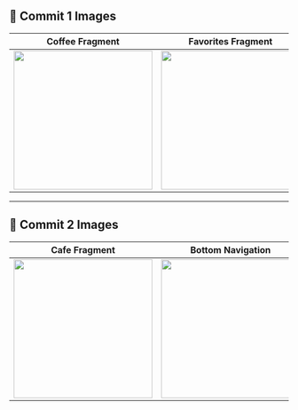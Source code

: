 ## 📸 Commit 1 Images

| Coffee Fragment | Favorites Fragment | Navigation Drawer |
|----------------|-------------------|-------------------|
| <img src="https://github.com/user-attachments/assets/de6d0f10-d7af-4345-b7e6-dc338f5bcd78" width="250" /> | <img src="https://github.com/user-attachments/assets/209117cd-5dcf-45c4-8a9e-bbf5d63d5522" width="250" /> | <img src="https://github.com/user-attachments/assets/5ff2ef79-e3f1-4c6f-9989-de661f89a432" width="250" /> |

---

## 📸 Commit 2 Images

| Cafe Fragment | Bottom Navigation |
|---------------|-------------------|
| <img src="https://github.com/user-attachments/assets/bf68a0a3-790d-4adc-b5d0-8d53534066fc" width="250" /> | <img src="https://github.com/user-attachments/assets/faee4c43-b007-4275-a8c6-4c2cbf4ba83e" width="250" /> |
